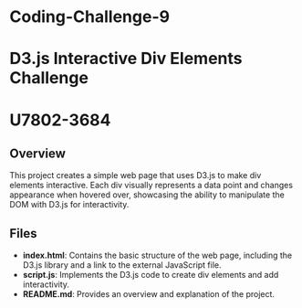 # Coding-Challenge-9
# D3.js Interactive Div Elements Challenge

# U7802-3684

## Overview

This project creates a simple web page that uses D3.js to make div elements interactive. Each div visually represents a data point and changes appearance when hovered over, showcasing the ability to manipulate the DOM with D3.js for interactivity.

## Files

- **index.html**: Contains the basic structure of the web page, including the D3.js library and a link to the external JavaScript file.
- **script.js**: Implements the D3.js code to create div elements and add interactivity.
- **README.md**: Provides an overview and explanation of the project.